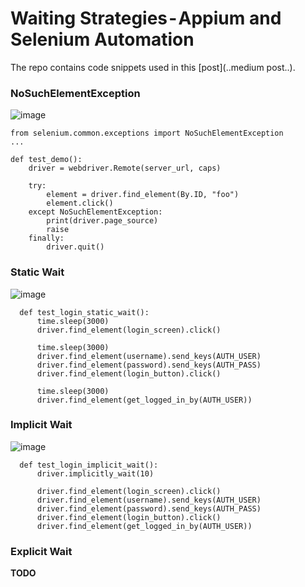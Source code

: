 # Waiting Strategies - Appium and Selenium Automation
The repo contains code snippets used in this [post](..medium post..).

### NoSuchElementException
![image](https://github.com/lana-20/waiting-strategies/assets/70295997/e1c91c69-025f-4e77-9919-73266b3b8e3c)

    from selenium.common.exceptions import NoSuchElementException
    ...
    
    def test_demo():
        driver = webdriver.Remote(server_url, caps)
        
        try:
            element = driver.find_element(By.ID, "foo")
            element.click()
        except NoSuchElementException:
            print(driver.page_source)
            raise
        finally:
            driver.quit()

### Static Wait
![image](https://github.com/lana-20/waiting-strategies/assets/70295997/c8497e96-9f6a-4fde-81ae-3dde5f12b2bd)

      def test_login_static_wait():
          time.sleep(3000)
          driver.find_element(login_screen).click()
          
          time.sleep(3000)
          driver.find_element(username).send_keys(AUTH_USER)
          driver.find_element(password).send_keys(AUTH_PASS)
          driver.find_element(login_button).click()
          
          time.sleep(3000)
          driver.find_element(get_logged_in_by(AUTH_USER))

### Implicit Wait
![image](https://github.com/lana-20/waiting-strategies/assets/70295997/a1ed2899-c587-4d12-a974-5c04a1da94b0)

      def test_login_implicit_wait():
          driver.implicitly_wait(10)
          
          driver.find_element(login_screen).click()
          driver.find_element(username).send_keys(AUTH_USER)
          driver.find_element(password).send_keys(AUTH_PASS)
          driver.find_element(login_button).click()
          driver.find_element(get_logged_in_by(AUTH_USER))

### Explicit Wait

**TODO**

<img>

<code>
